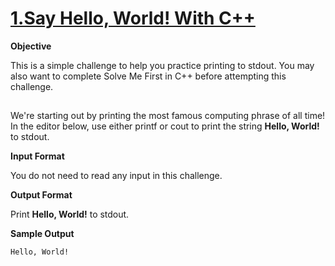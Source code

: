 # [1.Say Hello, World! With C++](https://www.hackerrank.com/challenges/cpp-hello-world/problem)

**Objective** 

This is a simple challenge to help you practice printing to stdout. You may also want to complete Solve Me First in C++ before attempting this challenge.

##

We're starting out by printing the most famous computing phrase of all time! In the editor below, use either printf or cout to print the string **Hello, World!** to stdout.

**Input Format**

You do not need to read any input in this challenge.

**Output Format**

Print **Hello, World!** to stdout.

**Sample Output**
    
    Hello, World!

  